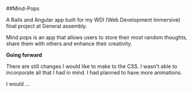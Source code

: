 ##Mind-Pops

A Rails and Angular app built for my WDI (Web Development Immersive) final project at General assembly.

Mind pops is an app that allows users to store their most random thoughts, share them with others and enhance their creativity.




**Going forward**

There are still changes I would like to make to the CSS. I wasn't able to incorporate all that I had in mind.
I had planned to have more animations.

I would ...
